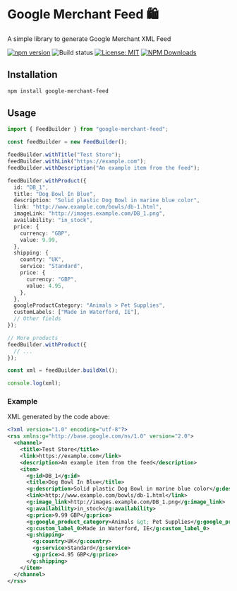 # Google Merchant Feed 🛍️

A simple library to generate Google Merchant XML Feed

[![npm version](https://badge.fury.io/js/google-merchant-feed.svg)](https://badge.fury.io/js/google-merchant-feed)
![Build status](https://github.com/douglasgusson/google-merchant-feed/actions/workflows/ci.yml/badge.svg)
[![License: MIT](https://img.shields.io/badge/License-MIT-yellow.svg)](https://opensource.org/licenses/MIT)
[![NPM Downloads](https://badgen.net/npm/dm/google-merchant-feed)](https://www.npmjs.com/package/google-merchant-feed)

## Installation

```bash
npm install google-merchant-feed
```

## Usage

```typescript
import { FeedBuilder } from "google-merchant-feed";

const feedBuilder = new FeedBuilder();

feedBuilder.withTitle("Test Store");
feedBuilder.withLink("https://example.com");
feedBuilder.withDescription("An example item from the feed");

feedBuilder.withProduct({
  id: "DB_1",
  title: "Dog Bowl In Blue",
  description: "Solid plastic Dog Bowl in marine blue color",
  link: "http://www.example.com/bowls/db-1.html",
  imageLink: "http://images.example.com/DB_1.png",
  availability: "in_stock",
  price: {
    currency: "GBP",
    value: 9.99,
  },
  shipping: {
    country: "UK",
    service: "Standard",
    price: {
      currency: "GBP",
      value: 4.95,
    },
  },
  googleProductCategory: "Animals > Pet Supplies",
  customLabels: ["Made in Waterford, IE"],
  // Other fields
});

// More products
feedBuilder.withProduct({
  // ...
});

const xml = feedBuilder.buildXml();

console.log(xml);
```

### Example

XML generated by the code above:

```xml
<?xml version="1.0" encoding="utf-8"?>
<rss xmlns:g="http://base.google.com/ns/1.0" version="2.0">
  <channel>
    <title>Test Store</title>
    <link>https://example.com</link>
    <description>An example item from the feed</description>
    <item>
      <g:id>DB_1</g:id>
      <title>Dog Bowl In Blue</title>
      <g:description>Solid plastic Dog Bowl in marine blue color</g:description>
      <link>http://www.example.com/bowls/db-1.html</link>
      <g:image_link>http://images.example.com/DB_1.png</g:image_link>
      <g:availability>in_stock</g:availability>
      <g:price>9.99 GBP</g:price>
      <g:google_product_category>Animals &gt; Pet Supplies</g:google_product_category>
      <g:custom_label_0>Made in Waterford, IE</g:custom_label_0>
      <g:shipping>
        <g:country>UK</g:country>
        <g:service>Standard</g:service>
        <g:price>4.95 GBP</g:price>
      </g:shipping>
    </item>
  </channel>
</rss>
```
